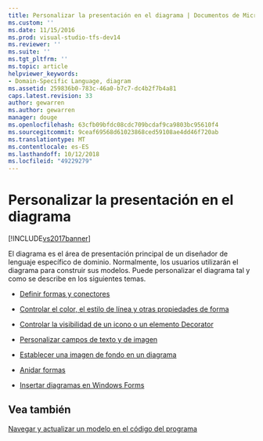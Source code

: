 ```yaml
---
title: Personalizar la presentación en el diagrama | Documentos de Microsoft
ms.custom: ''
ms.date: 11/15/2016
ms.prod: visual-studio-tfs-dev14
ms.reviewer: ''
ms.suite: ''
ms.tgt_pltfrm: ''
ms.topic: article
helpviewer_keywords:
- Domain-Specific Language, diagram
ms.assetid: 259836b0-783c-46a0-b7c7-dc4b2f7b4a81
caps.latest.revision: 33
author: gewarren
ms.author: gewarren
manager: douge
ms.openlocfilehash: 63cfb09bfdc08cdc709bcdaf9ca9803bc95610f4
ms.sourcegitcommit: 9ceaf69568d61023868ced59108ae4dd46f720ab
ms.translationtype: MT
ms.contentlocale: es-ES
ms.lasthandoff: 10/12/2018
ms.locfileid: "49229279"
---
```

# <a name="customizing-presentation-on-the-diagram"></a>Personalizar la presentación en el diagrama
[!INCLUDE[vs2017banner](../includes/vs2017banner.md)]

El diagrama es el área de presentación principal de un diseñador de lenguaje específico de dominio. Normalmente, los usuarios utilizarán el diagrama para construir sus modelos. Puede personalizar el diagrama tal y como se describe en los siguientes temas.  
  
-   [Definir formas y conectores](../modeling/defining-shapes-and-connectors.md)  
  
-   [Controlar el color, el estilo de línea y otras propiedades de forma](../modeling/controlling-color-line-style-and-other-shape-properties.md)  
  
-   [Controlar la visibilidad de un icono o un elemento Decorator](../modeling/controlling-the-visibility-of-an-icon-or-decorator.md)  
  
-   [Personalizar campos de texto y de imagen](../modeling/customizing-text-and-image-fields.md)  
  
-   [Establecer una imagen de fondo en un diagrama](../modeling/setting-a-background-image-on-a-diagram.md)  
  
-   [Anidar formas](../modeling/nesting-shapes.md)  
  
-   [Insertar diagramas en Windows Forms](../modeling/embedding-a-diagram-in-a-windows-form.md)  
  
## <a name="see-also"></a>Vea también  
 [Navegar y actualizar un modelo en el código del programa](../modeling/navigating-and-updating-a-model-in-program-code.md)



